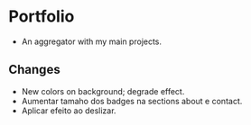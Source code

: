 # Portfolio

- An aggregator with my main projects.

## Changes

- New colors on background; degrade effect.
- Aumentar tamaho dos badges na sections about e contact.
- Aplicar efeito ao deslizar.